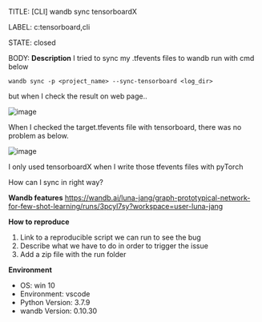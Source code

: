 TITLE:
[CLI] wandb sync tensorboardX

LABEL:
c:tensorboard,cli

STATE:
closed

BODY:
**Description**
I tried to sync my .tfevents files to wandb run with cmd below

`wandb sync -p <project_name> --sync-tensorboard <log_dir>`

but when I check the result on web page..

![image](https://user-images.githubusercontent.com/25239851/117919401-e3178d00-b327-11eb-9385-210d687f5b19.png)

When I checked the target.tfevents file with tensorboard, there was no problem as below.

![image](https://user-images.githubusercontent.com/25239851/117919544-283bbf00-b328-11eb-9a45-2d6acb7969d5.png)

I only used tensorboardX when I write those tfevents files with pyTorch

How can I sync in right way?

**Wandb features**
https://wandb.ai/luna-jang/graph-prototypical-network-for-few-shot-learning/runs/3pcyl7sy?workspace=user-luna-jang

**How to reproduce**
1. Link to a reproducible script we can run to see the bug
2. Describe what we have to do in order to trigger the issue
3. Add a zip file with the run folder 

**Environment**
- OS: win 10
- Environment: vscode
- Python Version: 3.7.9
- wandb Version: 0.10.30


